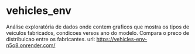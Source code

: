 # vehicles_env
Análise exploratória de dados onde contem graficos que mostra os tipos de veiculos fabricados, condicoes versos ano do modelo. Compara o preco de distribuicao entre os fabricantes.
url: https://vehicles-env-n5o8.onrender.com/

